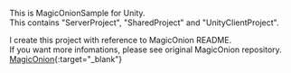 This is MagicOnionSample for Unity.<br>
This contains "ServerProject", "SharedProject" and "UnityClientProject".

I create this project with reference to MagicOnion README.<br>
If you want more infomations, please see original MagicOnion repository.<br>
[MagicOnion](https://github.com/Cysharp/MagicOnion "MagicOnion"){:target="_blank"}

